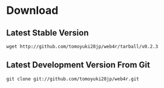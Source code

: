 Download
=========

Latest Stable Version
------------------------------
    wget http://github.com/tomoyuki28jp/web4r/tarball/v0.2.3

Latest Development Version From Git
--------------------------------------------
    git clone git://github.com/tomoyuki28jp/web4r.git
